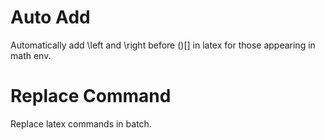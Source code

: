 # Auto Add
Automatically add \left and \right before ()[] in latex for those appearing in math env.

# Replace Command
Replace latex commands in batch.
